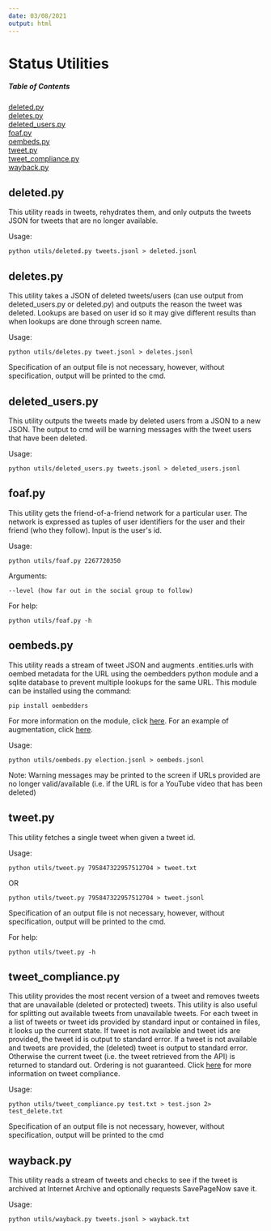 ```yaml
---
date: 03/08/2021
output: html
---
```

# Status Utilities

##### Table of Contents 
[deleted.py](#deleted.py)  
[deletes.py](#deletes.py)  
[deleted_users.py](#deleted_users.py)  
[foaf.py](#foaf.py)   
[oembeds.py](#oembeds.py)  
[tweet.py ](#tweet.py)  
[tweet_compliance.py](#tweet_compliance.py)  
[wayback.py](#wayback.py)  

<a name="deleted.py"/>
 
## deleted.py
This utility reads in tweets, rehydrates them, and only outputs the tweets JSON for tweets that are no longer available.

Usage: 

    python utils/deleted.py tweets.jsonl > deleted.jsonl
    
<a name="deletes.py"/>    
    
## deletes.py
This utility takes a JSON of deleted tweets/users (can use output from deleted_users.py or deleted.py) and outputs the reason the tweet was deleted. Lookups are based on user id so it may give different results than when lookups are done through screen name. 

Usage: 

    python utils/deletes.py tweet.jsonl > deletes.jsonl
    
Specification of an output file is not necessary, however, without specification, output will be printed to the cmd. 

<a name="deleted_users.py"/>

## deleted_users.py
This utility outputs the tweets made by deleted users from a JSON to a new JSON. The output to cmd will be warning messages with the tweet users that have been deleted.

Usage: 

    python utils/deleted_users.py tweets.jsonl > deleted_users.jsonl

<a name="foaf.py"/>

## foaf.py
This utility gets the friend-of-a-friend network for a particular user. The network is expressed as tuples of user identifiers for the user and their friend (who they follow). Input is the user's id. 

Usage: 

    python utils/foaf.py 2267720350
    
Arguments: 

    --level (how far out in the social group to follow)

For help: 

    python utils/foaf.py -h

<a name="oembeds.py"/>

## oembeds.py
This utility reads a stream of tweet JSON and augments .entities.urls with oembed metadata for the URL using the oembedders python module and a sqlite database to prevent multiple lookups for the same URL. This module can be installed using the command:

    pip install oembedders
    
For more information on the module, click [here](https://github.com/edsu/oembedders). For an example of augmentation, click [here](https://github.com/DocNow/twarc/blob/main/utils/oembeds.py).

Usage: 

    python utils/oembeds.py election.jsonl > oembeds.jsonl
    
Note: Warning messages may be printed to the screen if URLs provided are no longer valid/available (i.e. if the URL is for a YouTube video that has been deleted)

<a name="tweet.py"/>

## tweet.py 
This utility fetches a single tweet when given a tweet id.

Usage: 

    python utils/tweet.py 795847322957512704 > tweet.txt
    
OR

    python utils/tweet.py 795847322957512704 > tweet.jsonl
    
Specification of an output file is not necessary, however, without specification, output will be printed to the cmd.

For help:  

    python utils/tweet.py -h

<a name="tweet_compliance.py"/>

## tweet_compliance.py
This utility provides the most recent version of a tweet and removes tweets that are unavailable (deleted or protected) tweets. This utility is also useful for splitting out available tweets from unavailable tweets. For each tweet in a list of tweets or tweet ids provided by standard input or contained in files, it looks up the current state. If tweet is not available and tweet ids are provided, the tweet id is output to standard error. If a tweet is not available and tweets are provided, the (deleted) tweet is output to standard error. Otherwise the current tweet (i.e. the tweet retrieved from the API) is returned to standard out. Ordering is not guaranteed. Click [here](https://developer.twitter.com/en/docs/tweets/compliance/overview) for more information on tweet compliance. 

Usage: 

    python utils/tweet_compliance.py test.txt > test.json 2> test_delete.txt

Specification of an output file is not necessary, however, without specification, output will be printed to the cmd

<a name="wayback.py"/>

## wayback.py
This utility reads a stream of tweets and checks to see if the tweet is archived at Internet Archive and optionally requests SavePageNow save it. 

Usage: 

    python utils/wayback.py tweets.jsonl > wayback.txt
